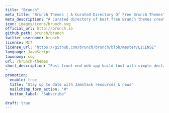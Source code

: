 ```yaml
---
title: "Brunch"
meta_title: "Brunch Themes | A Curated Directory Of Free Brunch Themes"
meta_description: "A curated directory of best free Brunch themes created by independent web designers & developers that are open source, MIT licensed & available for free to download. "
icon: images/icons/brunch.svg
official_url: http://brunch.io
github_path: brunch/brunch
twitter_username: brunch
license: MIT
license_url: "https://github.com/brunch/brunch/blob/master/LICENSE"
language: JavaScript
taxonomy: ssg
url: /brunch-themes
short_description: "Fast front-end web app build tool with simple declarative config and seamless incremental compilation for rapid development.Brunch lets you focus on what matters most — solving real problems instead of messing around with the glue.
"
promotion:
  enable: true
  title: "Stay up to date with Jamstack resources & news"
  mailchimp_form_action: "#"
  button_label: "Subscribe"

draft: true
---
```



